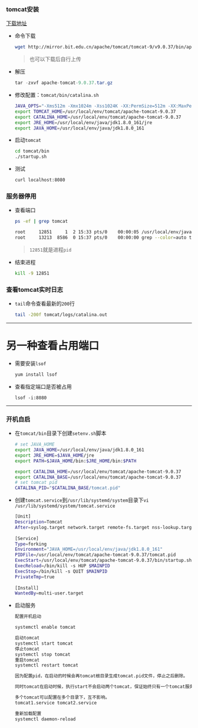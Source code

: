 ### tomcat安装

[下载地址](http://mirror.bit.edu.cn/apache/tomcat)

* 命令下载

  ```bash
  wget http://mirror.bit.edu.cn/apache/tomcat/tomcat-9/v9.0.37/bin/apache-tomcat-9.0.37.tar.gz
  ```

  > 也可以下载后自行上传

* 解压

  ```java
  tar -zxvf apache-tomcat-9.0.37.tar.gz
  ```

* 修改配置：`tomcat/bin/catalina.sh`

  ```bash
  JAVA_OPTS="-Xms512m -Xmx1024m -Xss1024K -XX:PermSize=512m -XX:MaxPermSize=1024m"
  export TOMCAT_HOME=/usr/local/env/tomcat/apache-tomcat-9.0.37
  export CATALINA_HOME=/usr/local/env/tomcat/apache-tomcat-9.0.37
  export JRE_HOME=/usr/local/env/java/jdk1.8.0_161/jre
  export JAVA_HOME=/usr/local/env/java/jdk1.8.0_161
  ```

* 启动`tomcat`

  ```bash
  cd tomcat/bin
  ./startup.sh
  ```

* 测试

  ```bash
  curl localhost:8080
  ```

  

### 服务器停用

* 查看端口

  ```bash
  ps -ef | grep tomcat
  
  root     12851     1  2 15:33 pts/0    00:00:05 /usr/local/env/java/jdk1.8.0_161/jre/bin/java -Djava.util.logging.config.file=/usr/local/env/tomcat/apache-tomcat-9.0.37/conf/logging.properties -Djava.util.logging.manager=org.apache.juli.ClassLoaderLogManager -Xms512m -Xmx1024m -Xss1024K -XX:PermSize=512m -XX:MaxPermSize=1024m -Djdk.tls.ephemeralDHKeySize=2048 -Djava.protocol.handler.pkgs=org.apache.catalina.webresources -Dorg.apache.catalina.security.SecurityListener.UMASK=0027 -Dignore.endorsed.dirs= -classpath /usr/local/env/tomcat/apache-tomcat-9.0.37/bin/bootstrap.jar:/usr/local/env/tomcat/apache-tomcat-9.0.37/bin/tomcat-juli.jar -Dcatalina.base=/usr/local/env/tomcat/apache-tomcat-9.0.37 -Dcatalina.home=/usr/local/env/tomcat/apache-tomcat-9.0.37 -Djava.io.tmpdir=/usr/local/env/tomcat/apache-tomcat-9.0.37/temp org.apache.catalina.startup.Bootstrap start
  root     13213  8586  0 15:37 pts/0    00:00:00 grep --color=auto tomcat
  ```

  > `12851`就是进程`pid`

* 结束进程

  ```bash
  kill -9 12851
  ```

### 查看tomcat实时日志

* `tail`命令查看最新的`200`行

  ```bash
  tail -200f tomcat/logs/catalina.out
  ```



---



# 另一种查看占用端口

* 需要安装`lsof`

  ```bash
  yum install lsof
  ```

* 查看指定端口是否被占用

  ```bashj
  lsof -i:8080
  ```



---





### 开机自启

* 在`tomcat/bin`目录下创建`setenv.sh`脚本

  ```bash
  # set JAVA_HOME
  export JAVA_HOME=/usr/local/env/java/jdk1.8.0_161
  export JRE_HOME=$JAVA_HOME/jre
  export PATH=$JAVA_HOME/bin:$JRE_HOME/bin:$PATH
  
  export CATALINA_HOME=/usr/local/env/tomcat/apache-tomcat-9.0.37
  export CATALINA_BASE=/usr/local/env/tomcat/apache-tomcat-9.0.37
  # set tomcat pid
  CATALINA_PID="$CATALINA_BASE/tomcat.pid"
  ```

  

* 创建`tomcat.service`到`/usr/lib/systemd/system`目录下`vi /usr/lib/systemd/system/tomcat.service`

  ```bash
  [Unit]
  Description=Tomcat
  After=syslog.target network.target remote-fs.target nss-lookup.target
   
  [Service]
  Type=forking
  Environment="JAVA_HOME=/usr/local/env/java/jdk1.8.0_161"
  PIDFile=/usr/local/env/tomcat/apache-tomcat-9.0.37/tomcat.pid
  ExecStart=/usr/local/env/tomcat/apache-tomcat-9.0.37/bin/startup.sh
  ExecReload=/bin/kill -s HUP $MAINPID
  ExecStop=/bin/kill -s QUIT $MAINPID
  PrivateTmp=true
   
  [Install]
  WantedBy=multi-user.target
  ```

  

* 启动服务

  ```bash
  配置开机启动 
  
  systemctl enable tomcat
  
  启动tomcat
  systemctl start tomcat
  停止tomcat
  systemctl stop tomcat
  重启tomcat
  systemctl restart tomcat
  
  因为配置pid，在启动的时候会再tomcat根目录生成tomcat.pid文件，停止之后删除。
  
  同时tomcat在启动时候，执行start不会启动两个tomcat，保证始终只有一个tomcat服务在运行。
  
  多个tomcat可以配置在多个目录下，互不影响。
  tomcat1.service tomcat2.service
  
  重新加载配置
  systemctl daemon-reload
  ```

  

